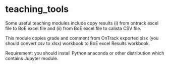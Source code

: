 # teaching_tools

Some useful teaching modules include copy results (i) from ontrack excel file to BoE excel file and (ii) from BoE excel file to calista CSV file. 

This module copies grade and comment from OnTrack exported xlsx (you should convert csv to xlsx) workbook to BoE excel Results workbook.

Requirement: you should install Python anaconda or other distribution which contains Jupyter module.
